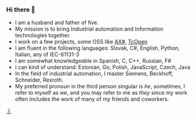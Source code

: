 ### Hi there 👋

- I am a husband and father of five.
- My mission is to bring Industrial automation and Information technologies together.
- I work on a few projects, some OSS like [AX#](https://github.com/ix-ax/axsharp), [TcOpen](https://github.com/TcOpenGroup/TcOpen)
- I am fluent in the following languages: Slovak, C#, English, Python, Italian, any of IEC-61131-3
- I am somewhat knowledgeable in Spanish, C, C++, Russian, F#
- I can kind of understand: Estonian, Go, Polish, JavaScript, Czech, Java
- In the field of industrial automation, I master Siemens, Beckhoff, Schneider, Rexroth.
- My preferred pronoun in the third person singular is *he*, sometimes, I refer to myself as *we*, and you may refer to me as *they* since my work often includes the work of many of my friends and coworkers.

[🖇](https://www.linkedin.com/in/peter-kurhajec/)

